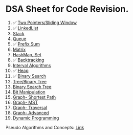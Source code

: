 # DSA Sheet for Code Revision.

1. ✅ [Two Pointers/Sliding Window](twopointers-slidingwindow.md)
2. ✅ [LinkedList](linkedlist.md)
3. [Stack](stack.md)
4. [Queue](queue.md)
5. ✅ [Prefix Sum](prefix-sum.md)
6. [Matrix]()
7. [HashMap, Set]()
8. ✅ [Backtracking](backtracking.md)
9. [Interval Algorithms]()
10. ✅ [Heap](heap.md)
11. ✅ [Binary Search](binary-search.md) 
12. [Tree/Binary Tree]()
13. [Binary Search Tree]()
14. [Bit Manipulation]()
15. [Graph- Shortest Path]()
16. [Graph- MST]()
17. [Graph- Traversal]()
18. [Graph- Advanced]()
19. [Dynamic Programming]()

Pseudo Algorithms and Concepts: [Link](other-algo.md)
